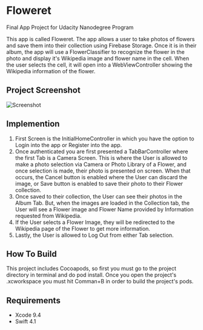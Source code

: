 # Floweret
Final App Project for Udacity Nanodegree Program

This app is called Floweret. The app allows a user to take photos of flowers and save them into their collection using Firebase Storage. Once it is in their album, the app will use a FlowerClassifier to recognize the flower in the photo and display it's Wikipedia image and flower name in the cell. When the user selects the cell, it will open into a WebViewController showing the Wikipedia information of the flower.

## Project Screenshot
![Screenshot](https://drive.google.com/open?id=1EkmWJfdI--X2AfL3oR-ejxPvI58aMIO8)

## Implemention
1. First Screen is the InitialHomeController in which you have the option to Login into the app or Register into the app.
2. Once authenticated you are first presented a TabBarController where the first Tab is a Camera Screen. This is where the User is allowed to make a photo selection via Camera or Photo Library of a Flower, and once selection is made, their photo is presented on screen. When that occurs, the Cancel button is enabled where the User can discard the image, or Save button is enabled to save their photo to their Flower collection.
3. Once saved to their collection, the User can see their photos in the Album Tab. But, when the images are loaded in the Collection tab, the User will see a Flower image and Flower Name provided by Information requested from Wikipedia.
4. If the User selects a Flower Image, they will be redirected to the Wikipedia page of the Flower to get more information.
5. Lastly, the User is allowed to Log Out from either Tab selection.

## How To Build
This project includes Cocoapods, so first you must go to the project directory in terminal and do pod install. Once you open the project's .xcworkspace you must hit Comman+B in order to build the project's pods.

## Requirements
- Xcode 9.4
- Swift 4.1
